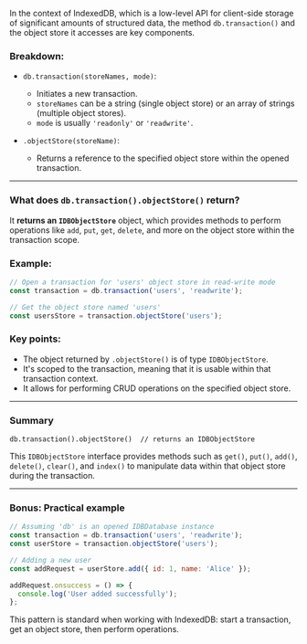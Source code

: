 In the context of IndexedDB, which is a low-level API for client-side storage of significant amounts of structured data, the method `db.transaction()` and the object store it accesses are key components.

### Breakdown:

- `db.transaction(storeNames, mode)`:
  - Initiates a new transaction.
  - `storeNames` can be a string (single object store) or an array of strings (multiple object stores).
  - `mode` is usually `'readonly'` or `'readwrite'`.

- `.objectStore(storeName)`:
  - Returns a reference to the specified object store within the opened transaction.

---

### What does `db.transaction().objectStore()` return?

It **returns an `IDBObjectStore`** object, which provides methods to perform operations like `add`, `put`, `get`, `delete`, and more on the object store within the transaction scope.

### Example:

```js
// Open a transaction for 'users' object store in read-write mode
const transaction = db.transaction('users', 'readwrite');

// Get the object store named 'users'
const usersStore = transaction.objectStore('users');
```

### Key points:

- The object returned by `.objectStore()` is of type `IDBObjectStore`.
- It's scoped to the transaction, meaning that it is usable within that transaction context.
- It allows for performing CRUD operations on the specified object store.

---

### Summary

```plaintext
db.transaction().objectStore()  // returns an IDBObjectStore
```

This `IDBObjectStore` interface provides methods such as `get()`, `put()`, `add()`, `delete()`, `clear()`, and `index()` to manipulate data within that object store during the transaction.

---

### Bonus: Practical example

```js
// Assuming 'db' is an opened IDBDatabase instance
const transaction = db.transaction('users', 'readwrite');
const userStore = transaction.objectStore('users');

// Adding a new user
const addRequest = userStore.add({ id: 1, name: 'Alice' });

addRequest.onsuccess = () => {
  console.log('User added successfully');
};
```

This pattern is standard when working with IndexedDB: start a transaction, get an object store, then perform operations.